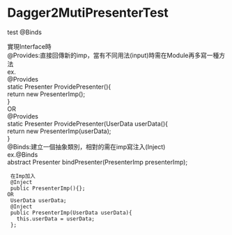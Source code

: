 # Dagger2MutiPresenterTest
test @Binds 


  實現Interface時  
    @Provides:直接回傳新的imp，當有不同用法(input)時需在Module再多寫一種方法   
      ex.  
	 @Provides  
	 static Presenter ProvidePresenter(){  
	   return new PresenterImp();  
	 }  
	OR  
	 @Provides  
	 static Presenter ProvidePresenter(UserData userData(){  
	   return new PresenterImp(userData);  
	 }  
    @Binds:建立一個抽象類別，相對的需在imp寫注入(Inject)  
      ex.@Binds  
	 abstract Presenter bindPresenter(PresenterImp presenterImp);  
  
	 在Imp加入  
	 @Inject  
	 public PresenterImp(){};  
	OR  
	 UserData userData;  
	 @Inject  
	 public PresenterImp(UserData userData){  
	   this.userData = userData;  
	 };  
